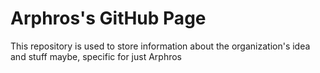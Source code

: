 # Arphros's GitHub Page
This repository is used to store information about the organization's idea and stuff maybe, specific for just Arphros
